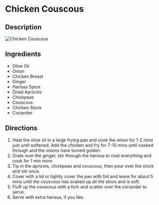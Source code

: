 # Chicken Couscous

## Description
![Chicken Couscous](https://www.themealdb.com/images/media/meals/qxytrx1511304021.jpg "Chicken Couscous")

## Ingredients
- Olive Oil
- Onion
- Chicken Breast
- Ginger
- Harissa Spice
- Dried Apricots
- Chickpeas
- Couscous
- Chicken Stock
- Coriander

## Directions
1. Heat the olive oil in a large frying pan and cook the onion for 1-2 mins just until softened. Add the chicken and fry for 7-10 mins until cooked through and the onions have turned golden. 
2. Grate over the ginger, stir through the harissa to coat everything and cook for 1 min more
3. Tip in the apricots, chickpeas and couscous, then pour over the stock and stir once. 
4. Cover with a lid or tightly cover the pan with foil and leave for about 5 mins until the couscous has soaked up all the stock and is soft. 
5. Fluff up the couscous with a fork and scatter over the coriander to serve. 
6. Serve with extra harissa, if you like.
